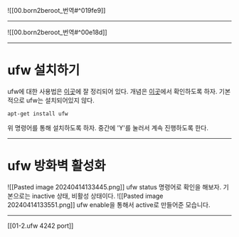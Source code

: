 ![[00.born2beroot_번역#^019fe9]]
***
![[00.born2beroot_번역#^00e18d]]
***
# ufw 설치하기
ufw에 대한 사용법은 [이곳](https://blog.codingcat.kr/80)에 잘 정리되어 있다.
개념은 [이곳](https://blog.itcode.dev/posts/2021/09/04/firewall-with-ufw)에서 확인하도록 하자.
기본적으로 ufw는 설치되어있지 않다.
```
apt-get install ufw
```
위 명령어를 통해 설치하도록 하자.
중간에 'Y'를 눌러서 계속 진행하도록 한다.
***
# ufw 방화벽 활성화
![[Pasted image 20240414133445.png]]
ufw status 명령어로 확인을 해보자.
기본으로는 inactive 상태, 비활성 상태이다.
![[Pasted image 20240414133551.png]]
ufw enable을 통해서 active로 만들어준 모습니다.
***
[[01-2.ufw 4242 port]]
